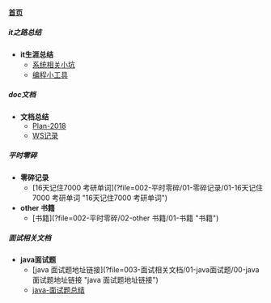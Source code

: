 
#### [首页](?file=home-首页)

##### it之路总结
- **it生涯总结**
    - [系统相关小坑](?file=000-it之路总结/00-it生涯总结/01-系统相关小坑 "系统相关小坑")
    - [编程小工具](?file=000-it之路总结/00-it生涯总结/03-编程小工具 "编程小工具")

##### doc文档
- **文档总结**
    - [Plan-2018](?file=001-doc文档/01-文档总结/01-Plan-2018 "Plan-2018")
    - [WS记录](?file=001-doc文档/01-文档总结/02-WS记录 "WS记录")

##### 平时零碎
- **零碎记录**
    - [16天记住7000 考研单词](?file=002-平时零碎/01-零碎记录/01-16天记住7000 考研单词 "16天记住7000 考研单词")
- **other 书籍**
    - [书籍](?file=002-平时零碎/02-other 书籍/01-书籍 "书籍")

##### 面试相关文档
- **java面试题**
    - [java 面试题地址链接](?file=003-面试相关文档/01-java面试题/00-java 面试题地址链接 "java 面试题地址链接")
    - [java-面试题总结](?file=003-面试相关文档/01-java面试题/01-java-面试题总结 "java-面试题总结")
